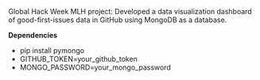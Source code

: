 Global Hack Week MLH project: 
Developed a data visualization dashboard of good-first-issues data in GitHub using MongoDB as a database.

**Dependencies**
  - pip install pymongo
  - GITHUB_TOKEN=your_github_token
  - MONGO_PASSWORD=your_mongo_password


